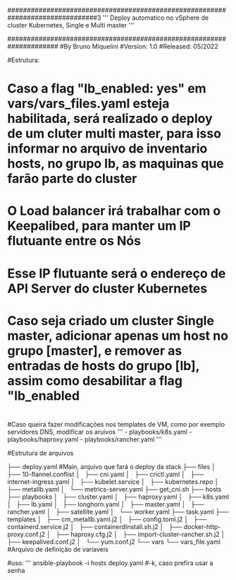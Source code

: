 ###############################################################################3
'''
Deploy automatico no vSphere de cluster Kubernetes, Single e Multi master
'''

#####################################################################
#By Bruno Miquelini
#Version: 1.0
#Released: 05/2022



#Estrutura:
#	Caso a flag "lb_enabled: yes" em vars/vars_files.yaml esteja habilitada, será realizado o deploy de um cluter multi master, para isso informar no arquivo de inventario hosts, no grupo lb, as maquinas que farão parte do cluster
#	O Load balancer irá trabalhar com o Keepalibed, para manter um IP flutuante entre os Nós
#	Esse IP flutuante será o endereço de API Server do cluster Kubernetes
#	Caso seja criado um cluster Single master, adicionar apenas um host no grupo [master], e remover as entradas de hosts do grupo [lb], assim como desabilitar a flag "lb_enabled
#

#Caso queira fazer modificações nos templates de VM, como por exemplo servidores DNS, modificar os aruivos
'''
	- playbooks/k8s.yaml
	- playbooks/haproxy.yaml
	- playbooks/rancher.yaml
'''


#Estrutura de arquivos

├── deploy.yaml    #Main, arquivo que fará o deploy da stack
├── files
│   ├── 10-flannel.conflist
│   ├── cni.yaml
│   ├── crictl.yaml
│   ├── internet-ingress.yaml
│   ├── kubelet.service
│   ├── kubernetes.repo
│   ├── metallb.yaml
│   └── metrics-server.yaml
├── get_cni.sh
├── hosts
├── playbooks
│   ├── cluster.yaml
│   ├── haproxy.yaml
│   ├── k8s.yaml
│   ├── lb.yaml
│   ├── longhorn.yaml
│   ├── master.yaml
│   ├── rancher.yaml
│   ├── satellite.yaml
│   └── worker.yaml
├── task.yaml
├── templates
│   ├── cm_metallb.yaml.j2
│   ├── config.toml.j2
│   ├── containerd.service.j2
│   ├── containerdInstall.sh.j2
│   ├── docker-http-proxy.conf.j2
│   ├── haproxy.cfg.j2
│   ├── import-cluster-rancher.sh.j2
│   ├── keepalived.conf.j2
│   └── yum.conf.j2
└── vars
    └── vars_file.yaml   #Arquivo de definição de variaveis

#uso:
'''
ansible-playbook -i hosts deploy.yaml    #-k, caso prefira usar a senha
